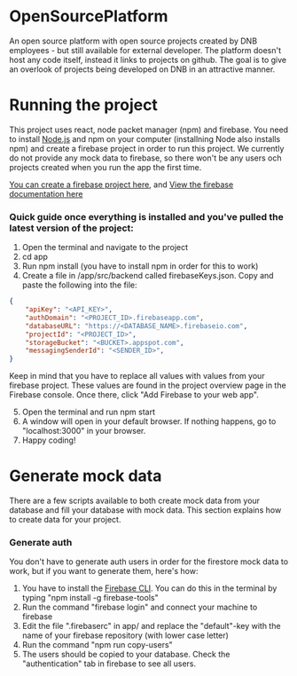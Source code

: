 # OpenSourcePlatform

An open source platform with open source projects created by DNB employees - but still available for external developer. The platform doesn't host any code itself, instead it links to projects on github. The goal is to give an overlook of projects being developed on DNB in an attractive manner.  

# Running the project
This project uses react, node packet manager (npm) and firebase. You need to install [Node.js](https://nodejs.org/en/) and npm on your computer (installning Node also installs npm) and create a firebase project in order to run this project. We currently do not provide any mock data to firebase, so there won't be any users och projects created when you run the app the first time.

[You can create a firebase project here](https://console.firebase.google.com/u/0/), and [View the firebase documentation here](https://firebase.google.com/docs/guides/)

### Quick guide once everything is installed and you've pulled the latest version of the project:
1. Open the terminal and navigate to the project
2. cd app
3. Run npm install (you have to install npm in order for this to work)
4. Create a file in /app/src/backend called firebaseKeys.json. Copy and paste the following into the file:
```json
{
    "apiKey": "<API_KEY>",
    "authDomain": "<PROJECT_ID>.firebaseapp.com",
    "databaseURL": "https://<DATABASE_NAME>.firebaseio.com",
    "projectId": "<PROJECT_ID>",
    "storageBucket": "<BUCKET>.appspot.com",
    "messagingSenderId": "<SENDER_ID>",
}

```

  Keep in mind that you have to replace all values with values from your firebase project. These values are found in the project overview page in the Firebase console. Once there, click "Add Firebase to your web app".

5. Open the terminal and run npm start
6. A window will open in your default browser. If nothing happens, go to "localhost:3000" in your browser.
7. Happy coding!

# Generate mock data
There are a few scripts available to both create mock data from your database and fill your database with mock data. This section explains how to create data for your project.

### Generate auth
You don't have to generate auth users in order for the firestore mock data to work, but if you want to generate them, here's how: 

1. You have to install the [Firebase CLI](https://firebase.google.com/docs/hosting/quickstart#install-the-firebase-cli). You can do this in the terminal by typing "npm install -g firebase-tools"
2. Run the command "firebase login" and connect your machine to firebase
3. Edit the file ".firebaserc" in app/ and replace the "default"-key with the name of your firebase repository (with lower case letter)
4. Run the command "npm run copy-users"
5. The users should be copied to your database. Check the "authentication" tab in firebase to see all users.
